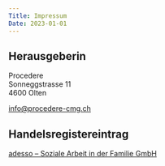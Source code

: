 ```yaml
---
Title: Impressum
Date: 2023-01-01
---
```


## Herausgeberin

Procedere\
Sonneggstrasse 11\
4600 Olten

<info@procedere-cmg.ch>

## Handelsregistereintrag

[adesso – Soziale Arbeit in der Familie GmbH](https://so.chregister.ch/cr-portal/auszug/auszug.xhtml?uid=CHE-456.164.064)